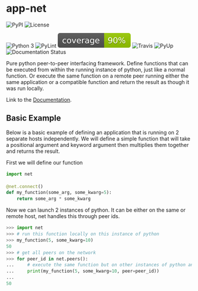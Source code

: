 app-net
=======

![PyPI](https://img.shields.io/pypi/v/net.svg)
![License](https://img.shields.io/github/license/Naereen/StrapDown.js.svg)

![Python 3](https://pyup.io/repos/github/aldmbmtl/net/python-3-shield.svg)
![PyLint](https://mperlet.github.io/pybadge/badges/8.54.svg)
![Coverage](./coverage.svg)
![Travis](https://img.shields.io/travis/aldmbmtl/net.svg)
![PyUp](https://pyup.io/repos/github/aldmbmtl/net/shield.svg)
![Documentation Status](https://readthedocs.org/projects/net/badge/?version=latest)

Pure python peer-to-peer interfacing framework. Define functions that
can be executed from within the running instance of python, just like a
normal function. Or execute the same function on a remote peer running
either the same application or a compatible function and return the
result as though it was run locally.

Link to the [Documentation](https://app-net.readthedocs.io/en/latest/?).

Basic Example
-------------

Below is a basic example of defining an application that is running on 2
separate hosts independently. We will define a simple function that will
take a positional argument and keyword argument then multiplies them
together and returns the result.

First we will define our function

```python
import net

@net.connect()
def my_function(some_arg, some_kwarg=5):
    return some_arg * some_kwarg
```

Now we can launch 2 instances of python. It can be either on the same or
remote host, net handles this through peer ids.

```python
>>> import net
>>> # run this function locally on this instance of python
>>> my_function(5, some_kwarg=10)
50
>>> # get all peers on the network
>>> for peer_id in net.peers():
...     # execute the same function but on other instances of python and return the results
...     print(my_function(5, some_kwarg=10, peer=peer_id))
...
50
```
